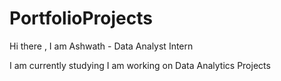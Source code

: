 # PortfolioProjects

Hi there , I am Ashwath - Data Analyst Intern

I am currently studying 
I am working on Data Analytics Projects
